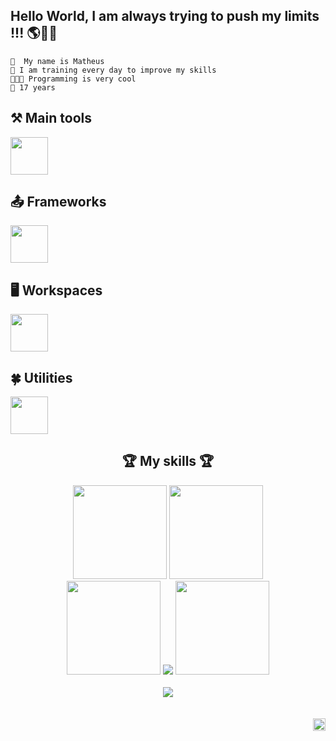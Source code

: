 
## Hello World, I am always trying to push my limits !!! 🌎👋🏼

<div width="100">
        
    👤  My name is Matheus
    💪 I am training every day to improve my skills
    👨🏽‍💻 Programming is very cool
    📆 17 years
           
  </div>
  

## ⚒️ Main tools
<a href="https://skillicons.dev">
    <img src="https://skillicons.dev/icons?i=html,css,js,php,cpp,cs,java,js,arduino,mysql,sqlite,mongodb" height="60"/>
</a>

## 📤 Frameworks
<a href="https://skillicons.dev">
    <img src="https://skillicons.dev/icons?i=bootstrap,tailwind,nodejs,dotnet,react" height="60"/>
</a>

## 🖥️ Workspaces
<a href="https://skillicons.dev">
    <img src="https://skillicons.dev/icons?i=vscode,visualstudio,sublime,replit,unity" height="60"/>
</a>

## 🍀 Utilities
<a href="https://skillicons.dev">
    <img src="https://skillicons.dev/icons?i=linux,mint,windows" height="60"/>
</a>

<div align="center">
<h2>🏆  My skills  🏆</h2>

<img height="150em" src="https://github-readme-stats.vercel.app/api?username=MathFerreiraDev&theme=merko&show_icons=true">
<img height="150em" src="https://github-readme-stats.vercel.app/api/top-langs/?username=MathFerreiraDev&theme=merko&hide_border=false&include_all_commits=false&count_private=false&layout=compact"><br>
<img height="150em" src="https://www.fightersgeneration.com/characters/dio-standing2.gif">
<img src="https://streak-stats.demolab.com?user=MathFerreiraDev&theme=gotham&locale=pt_BR&date_format=j%20M%5B%20Y%5D&mode=weekly&border=315612&background=000000">
<img height="150em" src="https://art.ngfiles.com/comments/129000/iu_129688_8024736.gif">
</div>

<br>

<div align="center">
  <img align="center" margin="2" src="https://github-profile-trophy.vercel.app/?username=MathFerreiraDev&column=7&margin-w=10&margin-h=15&theme=gruvbox&no-frame=true&title=-Experience">
</div>

<br>
<br>

<img height="20" align="right" src="https://komarev.com/ghpvc/?username=MathFerreiraDev">
